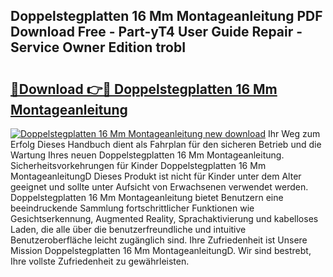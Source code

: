 ## Doppelstegplatten 16 Mm Montageanleitung PDF Download Free - Part-yT4 User Guide Repair - Service Owner Edition trobI

# <h2><a href="http://df7sfh1.blite.top/?on=Doppelstegplatten+16+Mm+Montageanleitung">🔗Download 👉🔴 Doppelstegplatten 16 Mm Montageanleitung</a></h2>

[![Doppelstegplatten 16 Mm Montageanleitung new download](https://i.imgur.com/lujVjoI.png)](http://df7sfh1.blite.top/?on=Doppelstegplatten+16+Mm+Montageanleitung)
Ihr Weg zum Erfolg Dieses Handbuch dient als Fahrplan für den sicheren Betrieb und die Wartung Ihres neuen Doppelstegplatten 16 Mm Montageanleitung. Sicherheitsvorkehrungen für Kinder Doppelstegplatten 16 Mm MontageanleitungD Dieses Produkt ist nicht für Kinder unter dem Alter geeignet und sollte unter Aufsicht von Erwachsenen verwendet werden. Doppelstegplatten 16 Mm Montageanleitung bietet Benutzern eine beeindruckende Sammlung fortschrittlicher Funktionen wie Gesichtserkennung, Augmented Reality, Sprachaktivierung und kabelloses Laden, die alle über die benutzerfreundliche und intuitive Benutzeroberfläche leicht zugänglich sind. Ihre Zufriedenheit ist Unsere Mission Doppelstegplatten 16 Mm MontageanleitungD. Wir sind bestrebt, Ihre vollste Zufriedenheit zu gewährleisten.
